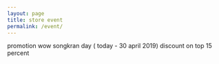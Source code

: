 ```yaml
---
layout: page
title: store event
permalink: /event/
---
```

promotion wow songkran day 
( today - 30 april 2019)
discount on top 15 percent